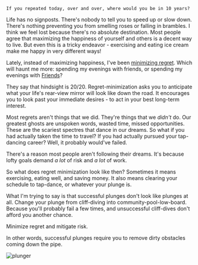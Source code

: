    If you repeated today, over and over, where would you be in 10 years?

Life has no signposts. There's nobody to tell you to speed up or slow down. There's nothing preventing you from smelling roses or falling in brambles. 
I think we feel lost because there's no absolute destination. Most people agree that maximizing the happiness of yourself and others is a decent way to live. But even this is a tricky endeavor - exercising and eating ice cream make me happy in very different ways!

Lately, instead of maximizing happiness, I've been [minimizing regret](https://www.youtube.com/watch?v=jwG_qR6XmDQ). Which will haunt me more: spending my evenings with friends, or spending my evenings with [Friends](https://en.wikipedia.org/wiki/Friends)?

They say that hindsight is 20/20. 
Regret-minimization asks you to anticipate what your life's rear-view mirror will look like down the road. It encourages you to look past your immediate desires - to act in your best long-term interest.

Most regrets aren't things that we did. They're things that we _didn't_ do. Our greatest ghosts are unspoken words, wasted time, missed opportunities. These are the scariest spectres that dance in our dreams. 
So what if you had actually taken the time to travel? 
If you had actually pursued your tap-dancing career? Well, it probably would've failed.

There's a reason most people aren't following their dreams. It's because lofty goals demand _a lot_ of risk and _a lot_ of work.

So what does regret minimization look like then? Sometimes it means exercising, eating well, and saving money. It also means clearing your schedule to tap-dance, or whatever your plunge is.

What I'm trying to say is that successful plunges don't look like plunges at all. Change your plunge from cliff-diving into community-pool-low-board. Because you'll probably fail a few times, and unsuccessful cliff-dives don't afford you another chance.

Minimize regret and mitigate risk.

In other words, successful plunges require you to remove dirty obstacles coming down the pipe.

![plunger](https://fallout.gamepedia.com/media/fallout.gamepedia.com/thumb/3/30/Plunger.png/280px-Plunger.png?version=b35bc89d50e6b21de6ae12c9362fdb94)
